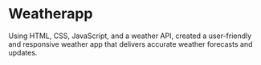# Weatherapp
Using HTML, CSS, JavaScript, and a weather API, created a user-friendly and responsive weather app that delivers accurate weather forecasts and updates.
